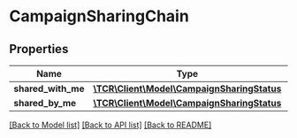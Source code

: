 # CampaignSharingChain

## Properties
Name | Type | Description | Notes
------------ | ------------- | ------------- | -------------
**shared_with_me** | [**\TCR\Client\Model\CampaignSharingStatus**](CampaignSharingStatus.md) |  | [optional] 
**shared_by_me** | [**\TCR\Client\Model\CampaignSharingStatus**](CampaignSharingStatus.md) |  | [optional] 

[[Back to Model list]](../../README.md#documentation-for-models) [[Back to API list]](../../README.md#documentation-for-api-endpoints) [[Back to README]](../../README.md)

